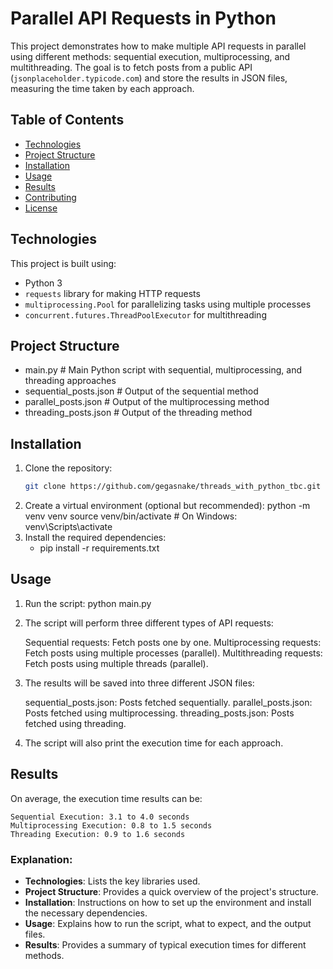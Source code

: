 # Parallel API Requests in Python

This project demonstrates how to make multiple API requests in parallel using different methods: sequential execution, multiprocessing, and multithreading. The goal is to fetch posts from a public API (`jsonplaceholder.typicode.com`) and store the results in JSON files, measuring the time taken by each approach.

## Table of Contents
- [Technologies](#technologies)
- [Project Structure](#project-structure)
- [Installation](#installation)
- [Usage](#usage)
- [Results](#results)
- [Contributing](#contributing)
- [License](#license)

## Technologies

This project is built using:
- Python 3
- `requests` library for making HTTP requests
- `multiprocessing.Pool` for parallelizing tasks using multiple processes
- `concurrent.futures.ThreadPoolExecutor` for multithreading

## Project Structure


- main.py # Main Python script with sequential, multiprocessing, and threading approaches 
- sequential_posts.json # Output of the sequential method 
- parallel_posts.json # Output of the multiprocessing method 
- threading_posts.json # Output of the threading method 


## Installation

1. Clone the repository:
   ```bash
   git clone https://github.com/gegasnake/threads_with_python_tbc.git
2. Create a virtual environment (optional but recommended):
   python -m venv venv
   source venv/bin/activate  # On Windows: venv\Scripts\activate
3. Install the required dependencies:
   - pip install -r requirements.txt
  
## Usage
1. Run the script:
    python main.py
2. The script will perform three different types of API requests:

      Sequential requests: Fetch posts one by one.
      Multiprocessing requests: Fetch posts using multiple processes (parallel).
      Multithreading requests: Fetch posts using multiple threads (parallel).

3. The results will be saved into three different JSON files:

      sequential_posts.json: Posts fetched sequentially.
      parallel_posts.json: Posts fetched using multiprocessing.
      threading_posts.json: Posts fetched using threading.
4. The script will also print the execution time for each approach.

## Results
On average, the execution time results can be:

    Sequential Execution: 3.1 to 4.0 seconds
    Multiprocessing Execution: 0.8 to 1.5 seconds
    Threading Execution: 0.9 to 1.6 seconds



### Explanation:

- **Technologies**: Lists the key libraries used.
- **Project Structure**: Provides a quick overview of the project's structure.
- **Installation**: Instructions on how to set up the environment and install the necessary dependencies.
- **Usage**: Explains how to run the script, what to expect, and the output files.
- **Results**: Provides a summary of typical execution times for different methods.

